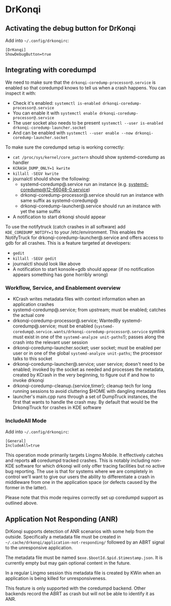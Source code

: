 <!--
    SPDX-License-Identifier: CC0-1.0
    SPDX-FileCopyrightText: 2021-2022 Harald Sitter <sitter@kde.org>
    SPDX-FileCopyrightText: 2021 Aleix Pol i Gonzalez <aleixpol@kde.org>
-->

# DrKonqi
## Activating the debug button for DrKonqi
Add into `~/.config/drkonqirc`:
```
[DrKonqi]
ShowDebugButton=true
```

## Integrating with coredumpd
We need to make sure that the `drkonqi-coredump-processor@.service` is enabled so that coredumpd knows to tell us when a crash happens. You can inspect it with:

* Check it's enabled: `systemctl is-enabled drkonqi-coredump-processor@.service`
* You can enable it with `systemctl enable drkonqi-coredump-processor@.service`
* The user socket also needs to be present `systemctl --user is-enabled drkonqi-coredump-launcher.socket`
* And can be enabled with `systemctl --user enable --now drkonqi-coredump-launcher.socket `

To make sure the coredumpd setup is working correctly:

* `cat /proc/sys/kernel/core_pattern` should show systemd-coredump as handler
* `KCRASH_DUMP_ONLY=1 kwrite`
* `killall -SEGV kwrite`
* journalctl should show the following:
  * systemd-coredump@.service run an instance (e.g. systemd-coredump@12-66048-0.service)
  * drkonqi-coredump-processor@.service should run an instance with same suffix as systemd-coredump@
  * drkonqi-coredump-launcher@.service should run an instance with yet the same suffix
* A notification to start drkonqi should appear

To use the notifytruck (catch crashes in all software) add `KDE_COREDUMP_NOTIFY=1` to your /etc/environment. This
enables the NotifyTruck for drkonqi-coredump-launcher@.service and offers access to gdb for all crashes. This is a
feature targeted at developers:

* `gedit`
* `killall -SEGV gedit`
* journalctl should look like above
* A notification to start konsole+gdb should appear (if no notification appears something has gone horribly wrong)

### Workflow, Service, and Enablement overview

* KCrash writes metadata files with context information when an application crashes
* systemd-coredump@.service; from upstream; must be enabled; catches the actual core
* drkonqi-coredump-processor@.service; WantedBy systemd-coredump@.service;
  must be enabled (`systemd-coredump@.service.wants/drkonqi-coredump-processor@.service` symlink must exist in one of
  the `systemd-analyze unit-paths`!); passes along the crash into the relevant user session
* drkonqi-coredump-launcher.socket; user socket; must be enabled per user or in one of the global
  `systemd-analyze unit-paths`; the processor talks to this socket
* drkonqi-coredump-launcher@.service; user service; doesn't need to be enabled; invoked by the socket as needed and
  processes the metadata, created by KCrash in the very beginning, to figure out if and how to invoke drkonqi
* drkonqi-coredump-cleanup.{service,timer}; cleanup tech for long running sessions to avoid cluttering $HOME with
  dangling metadata files
* launcher's main.cpp runs through a set of DumpTruck instances, the first that wants to handle the crash may. By default
  that would be the DrkonqiTruck for crashes in KDE software

### IncludeAll Mode

Add into `~/.config/drkonqirc`:
```
[General]
IncludeAll=true
```

This operation mode primarily targets Lingmo Mobile. It effectively catches and reports **all** coredumpd tracked
crashes. This is notably including non-KDE software for which drkonqi will only offer tracing facilities but no active
bug reporting. The use is that for systems where we are completely in control we'll want to give our users the ability
to differentiate a crash in middleware from one in the application space (or defects caused by the former in the latter).

Please note that this mode requires correctly set up coredumpd support as outlined above.

## Application Not Responding (ANR)

DrKonqi supports detection of ANR scenarios with some help from the outside. Specifically a metadata file must be created
in `~/.cache/drkonqi/application-not-responding/` followed by an ABRT signal to the unresponsive application.

The metadata file must be named `$exe.$bootId.$pid.$timestamp.json`. It is currently empty but may gain optional content
in the future.

In a regular Lingmo session this metadata file is created by KWin when an application is being killed for unresponsiveness.

This feature is only supported with the coredumpd backend.
Other backends record the ABRT as crash but will not be able to identify it as ANR.
